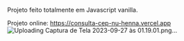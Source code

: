Projeto feito totalmente em Javascript vanilla.

Projeto online:
https://consulta-cep-nu-henna.vercel.app
![Uploading Captura de Tela 2023-09-27 às 01.19.01.png…]()
